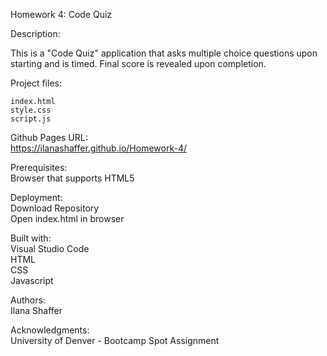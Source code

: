 Homework 4: Code Quiz  

Description:  

This is a "Code Quiz" application that asks multiple choice questions upon starting and is timed. Final score is revealed upon completion.  


Project files:  

    index.html  
    style.css  
    script.js  

Github Pages URL:  
https://ilanashaffer.github.io/Homework-4/

Prerequisites:  
Browser that supports HTML5

Deployment:  
Download Repository  
Open index.html in browser

Built with:  
Visual Studio Code  
HTML  
CSS  
Javascript 

Authors:  
Ilana Shaffer

Acknowledgments:  
University of Denver - Bootcamp Spot Assignment